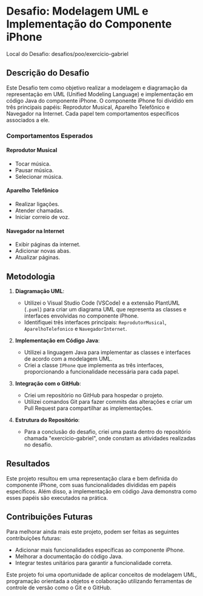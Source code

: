 # Desafio: Modelagem UML e Implementação do Componente iPhone

Local do Desafio: desafios/poo/exercicio-gabriel

## Descrição do Desafio

Este Desafio tem como objetivo realizar a modelagem e diagramação da representação em UML (Unified Modeling Language) e implementação em código Java do componente iPhone. O componente iPhone foi dividido em três principais papéis: Reprodutor Musical, Aparelho Telefônico e Navegador na Internet. Cada papel tem comportamentos específicos associados a ele.

### Comportamentos Esperados

#### Reprodutor Musical
- Tocar música.
- Pausar música.
- Selecionar música.

#### Aparelho Telefônico
- Realizar ligações.
- Atender chamadas.
- Iniciar correio de voz.

#### Navegador na Internet
- Exibir páginas da internet.
- Adicionar novas abas.
- Atualizar páginas.

## Metodologia

1. **Diagramação UML**:
   - Utilizei o Visual Studio Code (VSCode) e a extensão PlantUML (`.puml`) para criar um diagrama UML que representa as classes e interfaces envolvidas no componente iPhone.
   - Identifiquei três interfaces principais: `ReprodutorMusical`, `AparelhoTelefonico` e `NavegadorInternet`.

2. **Implementação em Código Java**:
   - Utilizei a linguagem Java para implementar as classes e interfaces de acordo com a modelagem UML.
   - Criei a classe `IPhone` que implementa as três interfaces, proporcionando a funcionalidade necessária para cada papel.

3. **Integração com o GitHub**:
   - Criei um repositório no GitHub para hospedar o projeto.
   - Utilizei comandos Git para fazer commits das alterações e criar um Pull Request para compartilhar as implementações.

4. **Estrutura do Repositório**:
   - Para a conclusão do desafio, criei uma pasta dentro do repositório chamada "exercicio-gabriel", onde constam as atividades realizadas no desafio.

## Resultados

Este projeto resultou em uma representação clara e bem definida do componente iPhone, com suas funcionalidades divididas em papéis específicos. Além disso, a implementação em código Java demonstra como esses papéis são executados na prática.

## Contribuições Futuras

Para melhorar ainda mais este projeto, podem ser feitas as seguintes contribuições futuras:

- Adicionar mais funcionalidades específicas ao componente iPhone.
- Melhorar a documentação do código Java.
- Integrar testes unitários para garantir a funcionalidade correta.

Este projeto foi uma oportunidade de aplicar conceitos de modelagem UML, programação orientada a objetos e colaboração utilizando ferramentas de controle de versão como o Git e o GitHub.

